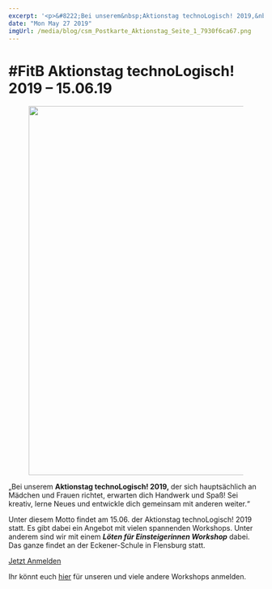 ```yaml
---
excerpt: '<p>&#8222;Bei unserem&nbsp;Aktionstag technoLogisch! 2019,&nbsp;der sich hauptsächlich an Mädchen und Frauen richtet, erwarten dich Handwerk und Spaß! Sei kreativ, lerne Neues und entwickle dich gemeinsam mit anderen weiter.&#8220; Unter diesem Motto <a href="https://chaostreff-flensburg.de/2019/fitb-aktionstag-technologisch-2019-15-06-19/" class="more-link">[&hellip;]</a></p>'
date: "Mon May 27 2019"
imgUrl: /media/blog/csm_Postkarte_Aktionstag_Seite_1_7930f6ca67.png
---
```

# #FitB Aktionstag technoLogisch! 2019 &#8211; 15.06.19


<figure class="wp-block-image"><img loading="lazy" width="1024" height="730" src="/media/blog/uploads/csm_Postkarte_Aktionstag_Seite_1_7930f6ca67-1-1024x730.png" alt="" class="wp-image-1309" srcset="https://chaostreff-flensburg.de/wp-content/uploads/2019/05/csm_Postkarte_Aktionstag_Seite_1_7930f6ca67-1-1024x730.png 1024w, https://chaostreff-flensburg.de/wp-content/uploads/2019/05/csm_Postkarte_Aktionstag_Seite_1_7930f6ca67-1-300x214.png 300w, https://chaostreff-flensburg.de/wp-content/uploads/2019/05/csm_Postkarte_Aktionstag_Seite_1_7930f6ca67-1-768x548.png 768w, https://chaostreff-flensburg.de/wp-content/uploads/2019/05/csm_Postkarte_Aktionstag_Seite_1_7930f6ca67-1-701x500.png 701w, https://chaostreff-flensburg.de/wp-content/uploads/2019/05/csm_Postkarte_Aktionstag_Seite_1_7930f6ca67-1.png 1140w" sizes="(max-width: 1024px) 100vw, 1024px" /></figure>



<p>&#8222;Bei unserem&nbsp;<strong>Aktionstag technoLogisch! 2019,&nbsp;</strong>der sich hauptsächlich an Mädchen und Frauen richtet, erwarten dich Handwerk und Spaß! Sei kreativ, lerne Neues und entwickle dich gemeinsam mit anderen weiter.&#8220;</p>



<p>Unter diesem Motto findet am 15.06. der Aktionstag technoLogisch! 2019 statt. Es gibt dabei ein Angebot mit vielen spannenden Workshops. Unter anderem sind wir mit einem <strong><em>Löten für Einsteigerinnen Workshop</em></strong> dabei. Das ganze findet an der Eckener-Schule in Flensburg statt.</p>



<div class="wp-block-button aligncenter"><a class="wp-block-button__link" href="https://www.vhs-flensburg.de/index.php?id=87&amp;kathaupt=26%3B&amp;suchesetzen=false%3B&amp;kfs_stichwort_schlagwort=technologisch">Jetzt Anmelden</a></div>



<p>Ihr könnt euch <a href="https://www.vhs-flensburg.de/index.php?id=87&amp;kathaupt=26%3B&amp;suchesetzen=false%3B&amp;kfs_stichwort_schlagwort=technologisch">hier</a> für unseren und viele andere Workshops anmelden. </p>

